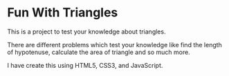 # Fun With Triangles

This is a project to test your knowledge about triangles.

There are different problems which test your knowledge like find the length of hypotenuse, calculate the area of triangle and so much more. 

I have create this using HTML5, CSS3, and JavaScript.
